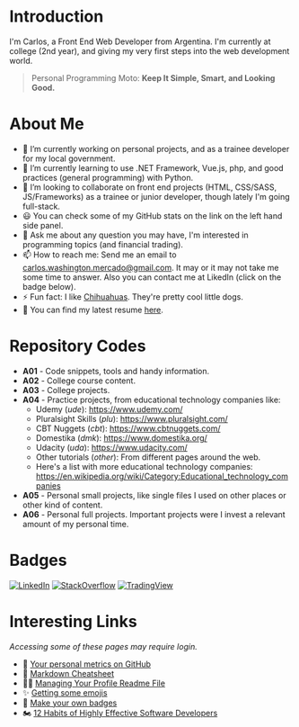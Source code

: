 # Introduction
I'm Carlos, a Front End Web Developer from Argentina. I'm currently at college (2nd year), and giving my very first steps into the web development world.

> Personal Programming Moto: **Keep It Simple, Smart, and Looking Good.**

# About Me
- 🔭 I’m currently working on personal projects, and as a trainee developer for my local government.
- 🌱 I’m currently learning to use .NET Framework, Vue.js, php, and good practices (general programming) with Python.
- 👯 I’m looking to collaborate on front end projects (HTML, CSS/SASS, JS/Frameworks) as a trainee or junior developer, though lately I'm going full-stack.
- 😃 You can check some of my GitHub stats on the link on the left hand side panel.
- 💬 Ask me about any question you may have, I'm interested in programming topics (and financial trading).
- 📫 How to reach me: Send me an email to carlos.washington.mercado@gmail.com. It may or it may not take me some time to answer. Also you can contact me at LikedIn (click on the badge below).
- ⚡ Fun fact: I like [Chihuahuas](https://www.google.com/search?q=chihuahua). They're pretty cool little dogs.
- 📝 You can find my latest resume [here](https://carloswm85.github.io/portfolio/documents/carlos_resume_latest.pdf).

# Repository Codes

- **A01** - Code snippets, tools and handy information.
- **A02** - College course content.
- **A03** - College projects.
- **A04** - Practice projects, from educational technology companies like:
  -  Udemy (*ude*): https://www.udemy.com/
  -  Pluralsight Skills (*plu*): https://www.pluralsight.com/
  -  CBT Nuggets (*cbt*): https://www.cbtnuggets.com/
  -  Domestika (*dmk*): https://www.domestika.org/
  -  Udacity (*uda*): https://www.udacity.com/
  -  Other tutorials (*other*): From different pages around the web.
  -  Here's a list with more educational technology companies: https://en.wikipedia.org/wiki/Category:Educational_technology_companies
-  **A05** - Personal small projects, like single files I used on other places or other kind of content.
-  **A06** - Personal full projects. Important projects were I invest a relevant amount of my personal time.

# Badges
<a href="https://www.linkedin.com/in/carloswm85/"><img src="https://img.shields.io/badge/LinkedIn--_.svg?style=social&logo=linkedin" alt="LinkedIn"></a>
<a href="https://stackoverflow.com/users/7389293/carloswm85"><img src="https://img.shields.io/badge/StackOverflow--_.svg?style=social&logo=stackoverflow" alt="StackOverflow"></a>
<a href="https://www.tradingview.com/u/BlueJayBird/#published-scripts"><img src="https://img.shields.io/badge/TradingView--_.svg?style=social&logo=bitcoin" alt="TradingView"></a>

# Interesting Links
_Accessing some of these pages may require login._
- 📐 [Your personal metrics on GitHub](https://github.com/lowlighter/metrics)
- 📃 [Markdown Cheatsheet](https://github.com/adam-p/markdown-here/wiki/Markdown-Cheatsheet)
- 🙋‍♂️ [Managing Your Profile Readme File](https://docs.github.com/en/github/setting-up-and-managing-your-github-profile/customizing-your-profile/managing-your-profile-readme)
- ✨ [Getting some emojis](https://emojipedia.org/)
- 📛 [Make your own badges](https://shields.io/)
- 🏍️ [12 Habits of Highly Effective Software Developers](https://betterprogramming.pub/the-12-habits-of-highly-effective-software-developers-fffb15dc9b15)
